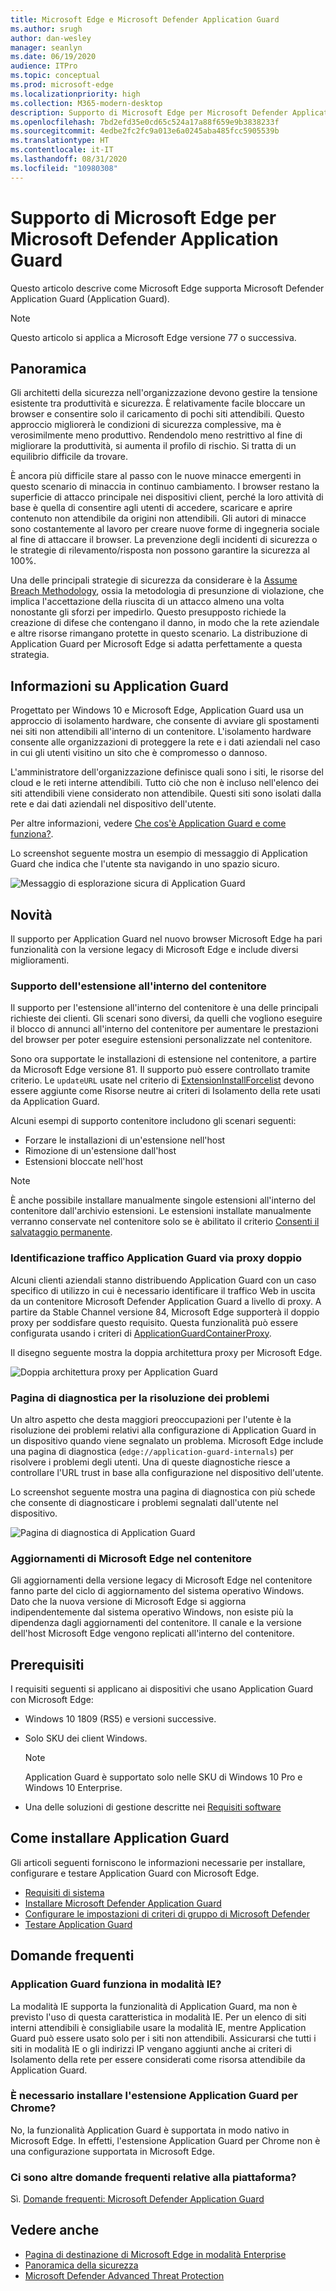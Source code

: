 ```yaml
---
title: Microsoft Edge e Microsoft Defender Application Guard
ms.author: srugh
author: dan-wesley
manager: seanlyn
ms.date: 06/19/2020
audience: ITPro
ms.topic: conceptual
ms.prod: microsoft-edge
ms.localizationpriority: high
ms.collection: M365-modern-desktop
description: Supporto di Microsoft Edge per Microsoft Defender Application Guard
ms.openlocfilehash: 7bd2efd35e0cd65c524a17a88f659e9b3838233f
ms.sourcegitcommit: 4edbe2fc2fc9a013e6a0245aba485fcc5905539b
ms.translationtype: HT
ms.contentlocale: it-IT
ms.lasthandoff: 08/31/2020
ms.locfileid: "10980308"
---
```

# Supporto di Microsoft Edge per Microsoft Defender Application Guard

Questo articolo descrive come Microsoft Edge supporta Microsoft Defender Application Guard (Application Guard).

> [!NOTE]
> Questo articolo si applica a Microsoft Edge versione 77 o successiva.

## Panoramica

Gli architetti della sicurezza nell'organizzazione devono gestire la tensione esistente tra produttività e sicurezza. È relativamente facile bloccare un browser e consentire solo il caricamento di pochi siti attendibili. Questo approccio migliorerà le condizioni di sicurezza complessive, ma è verosimilmente meno produttivo. Rendendolo meno restrittivo al fine di migliorare la produttività, si aumenta il profilo di rischio. Si tratta di un equilibrio difficile da trovare.

È ancora più difficile stare al passo con le nuove minacce emergenti in questo scenario di minaccia in continuo cambiamento. I browser restano la superficie di attacco principale nei dispositivi client, perché la loro attività di base è quella di consentire agli utenti di accedere, scaricare e aprire contenuto non attendibile da origini non attendibili. Gli autori di minacce sono costantemente al lavoro per creare nuove forme di ingegneria sociale al fine di attaccare il browser. La prevenzione degli incidenti di sicurezza o le strategie di rilevamento/risposta non possono garantire la sicurezza al 100%.

Una delle principali strategie di sicurezza da considerare è la [Assume Breach Methodology](https://docs.microsoft.com/office365/Enterprise/office-365-monitoring-and-testing#assume-breach-methodology), ossia la metodologia di presunzione di violazione, che implica l'accettazione della riuscita di un attacco almeno una volta nonostante gli sforzi per impedirlo. Questo presupposto richiede la creazione di difese che contengano il danno, in modo che la rete aziendale e altre risorse rimangano protette in questo scenario.  La distribuzione di Application Guard per Microsoft Edge si adatta perfettamente a questa strategia.

## Informazioni su Application Guard

Progettato per Windows 10 e Microsoft Edge, Application Guard usa un approccio di isolamento hardware, che consente di avviare gli spostamenti nei siti non attendibili all'interno di un contenitore. L'isolamento hardware consente alle organizzazioni di proteggere la rete e i dati aziendali nel caso in cui gli utenti visitino un sito che è compromesso o dannoso.

L'amministratore dell'organizzazione definisce quali sono i siti, le risorse del cloud e le reti interne attendibili. Tutto ciò che non è incluso nell'elenco dei siti attendibili viene considerato non attendibile. Questi siti sono isolati dalla rete e dai dati aziendali nel dispositivo dell'utente.

Per altre informazioni, vedere [Che cos'è Application Guard e come funziona?](https://docs.microsoft.com/windows/security/threat-protection/microsoft-defender-application-guard/md-app-guard-overview#what-is-application-guard-and-how-does-it-work).

Lo screenshot seguente mostra un esempio di messaggio di Application Guard che indica che l'utente sta navigando in uno spazio sicuro.

![Messaggio di esplorazione sicura di Application Guard](media/microsoft-edge-security-windows-defender-application-guard/wd-application-guard-1.png)

## Novità

Il supporto per Application Guard nel nuovo browser Microsoft Edge ha pari funzionalità con la versione legacy di Microsoft Edge e include diversi miglioramenti.

### Supporto dell'estensione all'interno del contenitore

Il supporto per l'estensione all'interno del contenitore è una delle principali richieste dei clienti. Gli scenari sono diversi, da quelli che vogliono eseguire il blocco di annunci all'interno del contenitore per aumentare le prestazioni del browser per poter eseguire estensioni personalizzate nel contenitore.

Sono ora supportate le installazioni di estensione nel contenitore, a partire da Microsoft Edge versione 81. Il supporto può essere controllato tramite criterio. Le `updateURL` usate nel criterio di [ExtensionInstallForcelist](https://docs.microsoft.com/DeployEdge/microsoft-edge-policies#extensioninstallforcelist) devono essere aggiunte come Risorse neutre ai criteri di Isolamento della rete usati da Application Guard.

Alcuni esempi di supporto contenitore includono gli scenari seguenti:

- Forzare le installazioni di un'estensione nell'host
- Rimozione di un'estensione dall'host
- Estensioni bloccate nell'host

> [!NOTE]
> È anche possibile installare manualmente singole estensioni all'interno del contenitore dall'archivio estensioni. Le estensioni installate manualmente verranno conservate nel contenitore solo se è abilitato il criterio [Consenti il salvataggio permanente](https://docs.microsoft.com/windows/security/threat-protection/microsoft-defender-application-guard/configure-md-app-guard#application-specific-settings).

### Identificazione traffico Application Guard via proxy doppio

Alcuni clienti aziendali stanno distribuendo Application Guard con un caso specifico di utilizzo in cui è necessario identificare il traffico Web in uscita da un contenitore Microsoft Defender Application Guard a livello di proxy. A partire da Stable Channel versione 84, Microsoft Edge supporterà il doppio proxy per soddisfare questo requisito. Questa funzionalità può essere configurata usando i criteri di [ApplicationGuardContainerProxy](https://docs.microsoft.com/DeployEdge/microsoft-edge-policies#applicationguardcontainerproxy).

Il disegno seguente mostra la doppia architettura proxy per Microsoft Edge.

![Doppia architettura proxy per Application Guard](media/microsoft-edge-security-windows-defender-application-guard/wd-application-guard-dual-proxy.png)

### Pagina di diagnostica per la risoluzione dei problemi

Un altro aspetto che desta maggiori preoccupazioni per l'utente è la risoluzione dei problemi relativi alla configurazione di Application Guard in un dispositivo quando viene segnalato un problema. Microsoft Edge include una pagina di diagnostica (`edge://application-guard-internals`) per risolvere i problemi degli utenti. Una di queste diagnostiche riesce a controllare l'URL trust in base alla configurazione nel dispositivo dell'utente.

Lo screenshot seguente mostra una pagina di diagnostica con più schede che consente di diagnosticare i problemi segnalati dall'utente nel dispositivo.

![Pagina di diagnostica di Application Guard](media/microsoft-edge-security-windows-defender-application-guard/wd-application-guard-2.png)

### Aggiornamenti di Microsoft Edge nel contenitore

Gli aggiornamenti della versione legacy di Microsoft Edge nel contenitore fanno parte del ciclo di aggiornamento del sistema operativo Windows. Dato che la nuova versione di Microsoft Edge si aggiorna indipendentemente dal sistema operativo Windows, non esiste più la dipendenza dagli aggiornamenti del contenitore. Il canale e la versione dell'host Microsoft Edge vengono replicati all'interno del contenitore.

## Prerequisiti

I requisiti seguenti si applicano ai dispositivi che usano Application Guard con Microsoft Edge:

- Windows 10 1809 (RS5) e versioni successive.
- Solo SKU dei client Windows.

  > [!NOTE]
  > Application Guard è supportato solo nelle SKU di Windows 10 Pro e Windows 10 Enterprise.

- Una delle soluzioni di gestione descritte nei [Requisiti software](https://docs.microsoft.com/windows/security/threat-protection/microsoft-defender-application-guard/reqs-md-app-guard#software-requirements)

## Come installare Application Guard

Gli articoli seguenti forniscono le informazioni necessarie per installare, configurare e testare Application Guard con Microsoft Edge.

- [Requisiti di sistema](https://docs.microsoft.com/windows/security/threat-protection/microsoft-defender-application-guard/reqs-md-app-guard)
- [Installare Microsoft Defender Application Guard](https://docs.microsoft.com/windows/security/threat-protection/microsoft-defender-application-guard/install-md-app-guard)
- [Configurare le impostazioni di criteri di gruppo di Microsoft Defender](https://docs.microsoft.com/windows/security/threat-protection/microsoft-defender-application-guard/configure-md-app-guard)
- [Testare Application Guard](https://docs.microsoft.com/windows/security/threat-protection/microsoft-defender-application-guard/test-scenarios-md-app-guard)

## Domande frequenti

### Application Guard funziona in modalità IE?

La modalità IE supporta la funzionalità di Application Guard, ma non è previsto l'uso di questa caratteristica in modalità IE. Per un elenco di siti interni attendibili è consigliabile usare la modalità IE, mentre Application Guard può essere usato solo per i siti non attendibili. Assicurarsi che tutti i siti in modalità IE o gli indirizzi IP vengano aggiunti anche ai criteri di Isolamento della rete per essere considerati come risorsa attendibile da Application Guard.

### È necessario installare l'estensione Application Guard per Chrome?

No, la funzionalità Application Guard è supportata in modo nativo in Microsoft Edge. In effetti, l'estensione Application Guard per Chrome non è una configurazione supportata in Microsoft Edge.

### Ci sono altre domande frequenti relative alla piattaforma?

Sì. [Domande frequenti: Microsoft Defender Application Guard](https://docs.microsoft.com/windows/security/threat-protection/microsoft-defender-application-guard/faq-md-app-guard) 

## Vedere anche

- [Pagina di destinazione di Microsoft Edge in modalità Enterprise](https://aka.ms/EdgeEnterprise)
- [Panoramica della sicurezza](security-overview.md)
- [Microsoft Defender Advanced Threat Protection](https://docs.microsoft.com/windows/security/threat-protection/microsoft-defender-atp/microsoft-defender-advanced-threat-protection)
